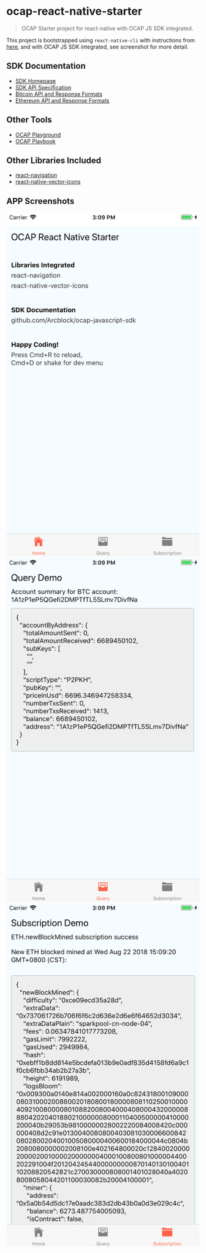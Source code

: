 # ocap-react-native-starter

> OCAP Starter project for react-native with OCAP JS SDK integrated.

This project is bootstrapped using `react-native-cli` with instructions from [here](https://facebook.github.io/react-native/docs/getting-started.html), and with OCAP JS SDK integrated, see screenshot for more detail.

## SDK Documentation

- [SDK Homepage](https://github.com/ArcBlock/ocap-javascript-sdk/tree/master/packages/ocap-js)
- [SDK API Specification](https://github.com/ArcBlock/ocap-javascript-sdk/blob/master/packages/ocap-js/docs/spec.md)
- [Bitcoin API and Response Formats](https://github.com/ArcBlock/ocap-javascript-sdk/blob/master/packages/ocap-js/docs/btc.md)
- [Ethereum API and Response Formats](https://github.com/ArcBlock/ocap-javascript-sdk/blob/master/packages/ocap-js/docs/eth.md)

## Other Tools

- [OCAP Playground](https://ocap.arcblock.io)
- [OCAP Playbook](https://ocap.arcblock.io)

## Other Libraries Included

- [react-navigation]()
- [react-native-vector-icons]()

## APP Screenshots

![](./assets/home.png)
![](./assets/query.png)
![](./assets/subscription.png)

